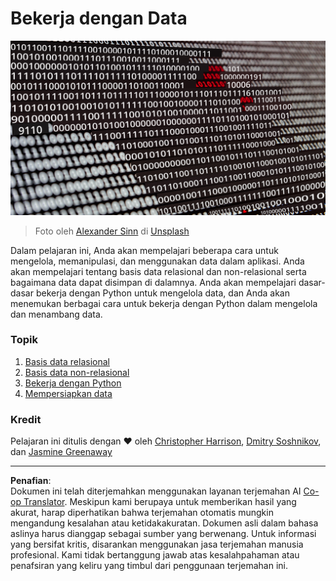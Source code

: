 <!--
CO_OP_TRANSLATOR_METADATA:
{
  "original_hash": "abc3309ab41bc5a7846f70ee1a055838",
  "translation_date": "2025-08-28T18:05:14+00:00",
  "source_file": "2-Working-With-Data/README.md",
  "language_code": "id"
}
-->
# Bekerja dengan Data

![data love](../../../translated_images/data-love.a22ef29e6742c852505ada062920956d3d7604870b281a8ca7c7ac6f37381d5a.id.jpg)
> Foto oleh <a href="https://unsplash.com/@swimstaralex?utm_source=unsplash&utm_medium=referral&utm_content=creditCopyText">Alexander Sinn</a> di <a href="https://unsplash.com/s/photos/data?utm_source=unsplash&utm_medium=referral&utm_content=creditCopyText">Unsplash</a>
  
Dalam pelajaran ini, Anda akan mempelajari beberapa cara untuk mengelola, memanipulasi, dan menggunakan data dalam aplikasi. Anda akan mempelajari tentang basis data relasional dan non-relasional serta bagaimana data dapat disimpan di dalamnya. Anda akan mempelajari dasar-dasar bekerja dengan Python untuk mengelola data, dan Anda akan menemukan berbagai cara untuk bekerja dengan Python dalam mengelola dan menambang data.

### Topik

1. [Basis data relasional](05-relational-databases/README.md)
2. [Basis data non-relasional](06-non-relational/README.md)
3. [Bekerja dengan Python](07-python/README.md)
4. [Mempersiapkan data](08-data-preparation/README.md)

### Kredit

Pelajaran ini ditulis dengan ❤️ oleh [Christopher Harrison](https://twitter.com/geektrainer), [Dmitry Soshnikov](https://twitter.com/shwars), dan [Jasmine Greenaway](https://twitter.com/paladique)

---

**Penafian**:  
Dokumen ini telah diterjemahkan menggunakan layanan terjemahan AI [Co-op Translator](https://github.com/Azure/co-op-translator). Meskipun kami berupaya untuk memberikan hasil yang akurat, harap diperhatikan bahwa terjemahan otomatis mungkin mengandung kesalahan atau ketidakakuratan. Dokumen asli dalam bahasa aslinya harus dianggap sebagai sumber yang berwenang. Untuk informasi yang bersifat kritis, disarankan menggunakan jasa terjemahan manusia profesional. Kami tidak bertanggung jawab atas kesalahpahaman atau penafsiran yang keliru yang timbul dari penggunaan terjemahan ini.